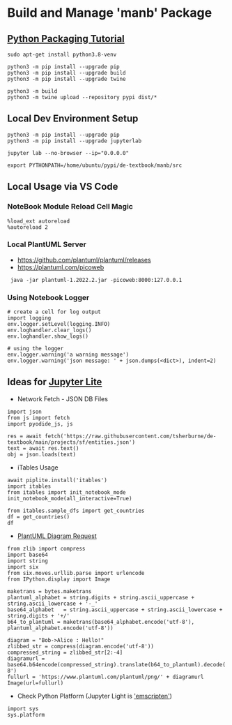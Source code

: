 # Build and Manage 'manb' Package

## [Python Packaging Tutorial](https://packaging.python.org/en/latest/tutorials/packaging-projects/)

```
sudo apt-get install python3.8-venv

python3 -m pip install --upgrade pip
python3 -m pip install --upgrade build
python3 -m pip install --upgrade twine

python3 -m build
python3 -m twine upload --repository pypi dist/*

```

## Local Dev Environment Setup
```
python3 -m pip install --upgrade pip
python3 -m pip install --upgrade jupyterlab

jupyter lab --no-browser --ip="0.0.0.0"
```
```
export PYTHONPATH=/home/ubuntu/pypi/de-textbook/manb/src
```

## Local Usage via VS Code

### NoteBook Module Reload Cell Magic
```
%load_ext autoreload
%autoreload 2
```
### Local PlantUML Server
* https://github.com/plantuml/plantuml/releases
* https://plantuml.com/picoweb
```
 java -jar plantuml-1.2022.2.jar -picoweb:8000:127.0.0.1
```

### Using Notebook Logger
```
# create a cell for log output
import logging
env.logger.setLevel(logging.INFO)
env.loghandler.clear_logs()
env.loghandler.show_logs()
```

```
# using the logger
env.logger.warning('a warning message')
env.logger.warning('json message: ' + json.dumps(<dict>), indent=2)
```

## Ideas for [Jupyter Lite](https://jupyterlite.readthedocs.io/en/latest/)

*  Network Fetch - JSON DB Files
```
import json
from js import fetch
import pyodide_js, js
```
```
res = await fetch('https://raw.githubusercontent.com/tsherburne/de-textbook/main/projects/sf/entities.json')
text = await res.text()
obj = json.loads(text)
```
*  iTables Usage
```
await piplite.install('itables')
import itables
from itables import init_notebook_mode
init_notebook_mode(all_interactive=True)
```
```
from itables.sample_dfs import get_countries
df = get_countries()
df
```
*  [PlantUML Diagram Request](https://github.com/dougn/python-plantuml/blob/master/plantuml.py)
```
from zlib import compress
import base64
import string
import six
from six.moves.urllib.parse import urlencode
from IPython.display import Image

maketrans = bytes.maketrans
plantuml_alphabet = string.digits + string.ascii_uppercase + string.ascii_lowercase + '-_'
base64_alphabet   = string.ascii_uppercase + string.ascii_lowercase + string.digits + '+/'
b64_to_plantuml = maketrans(base64_alphabet.encode('utf-8'), plantuml_alphabet.encode('utf-8'))

diagram = "Bob->Alice : Hello!"
zlibbed_str = compress(diagram.encode('utf-8'))
compressed_string = zlibbed_str[2:-4]
diagramurl = base64.b64encode(compressed_string).translate(b64_to_plantuml).decode('utf-8')
fullurl = 'https://www.plantuml.com/plantuml/png/' + diagramurl
Image(url=fullurl)
```
*  Check Python Platform (Jupyter Light is ['emscripten'](https://emscripten.org/))
```
import sys
sys.platform
```